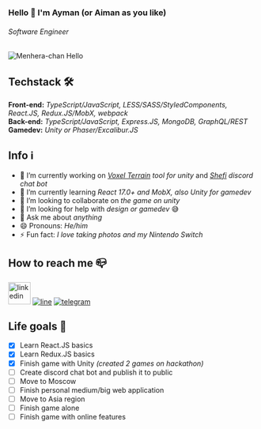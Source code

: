 ### Hello 👋 I'm Ayman (or Aiman as you like)
###### *Software Engineer*

![Menhera-chan Hello](https://i.pinimg.com/originals/03/1d/1c/031d1c30843683ff843a9fd52b5b5796.png)

## Techstack 🛠
**Front-end:** *TypeScript/JavaScript, LESS/SASS/StyledComponents, React.JS, Redux.JS/MobX, webpack*  
**Back-end:** *TypeScript/JavaScript, Express.JS, MongoDB, GraphQL/REST*  
**Gamedev:** *Unity or Phaser/Excalibur.JS*

## Info ℹ️
- 🔭 I’m currently working on *[Voxel Terrain](https://github.com/AymanDev/Voxel-Terrain) tool for unity* and *[Shefi](https://github.com/AymanDev/Shefi) discord chat bot*
- 🌱 I’m currently learning *React 17.0+ and MobX, also Unity for gamedev*
- 👯 I’m looking to collaborate on *the game on unity*
- 🤔 I’m looking for help with *design or gamedev* 😅
- 💬 Ask me about *anything*
- 😄 Pronouns: *He/him*
- ⚡ Fun fact: *I love taking photos and my Nintendo Switch*

## How to reach me 📪
[<img src="https://img.icons8.com/android/45/0077b5/linkedin.png" alt='linkedin' height='45'>](https://www.linkedin.com/in/aymandev/) [<img src="https://img.icons8.com/ios-filled/52/00B900/line-me.png" alt='line'>](https://line.me/ti/p/MbYBV0P406) [<img src="https://img.icons8.com/ios-filled/50/0088CC/telegram-app.png" alt="telegram">](http://t.me/AymanDev) 


## Life goals 📝
- [X] Learn React.JS basics
- [X] Learn Redux.JS basics
- [X] Finish game with Unity *(created 2 games on hackathon)*
- [ ] Create discord chat bot and publish it to public
- [ ] Move to Moscow
- [ ] Finish personal medium/big web application
- [ ] Move to Asia region
- [ ] Finish game alone
- [ ] Finish game with online features
